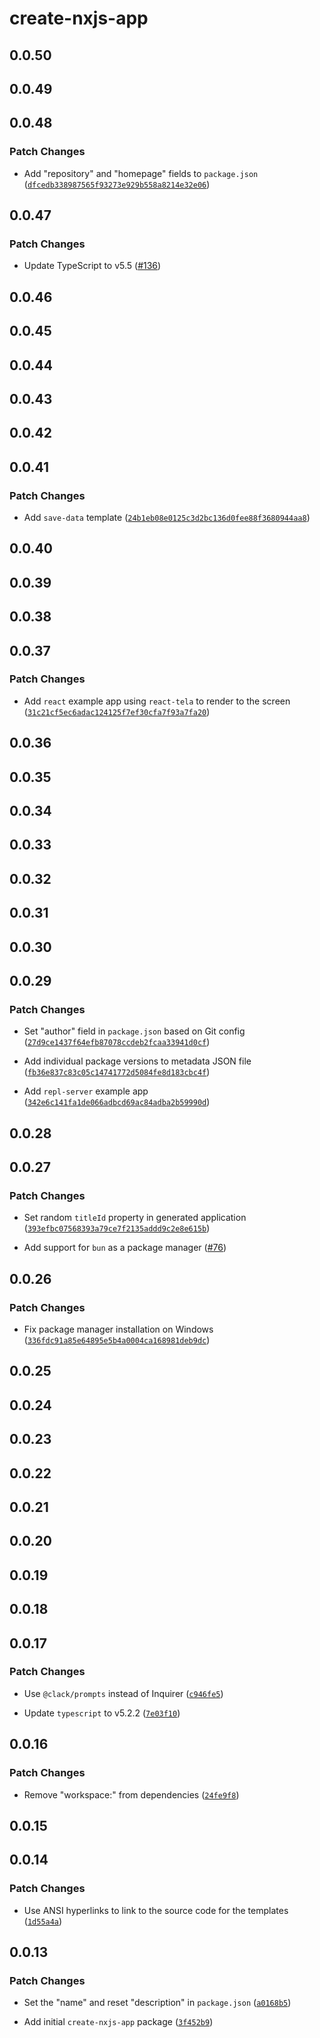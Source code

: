 # create-nxjs-app

## 0.0.50

## 0.0.49

## 0.0.48

### Patch Changes

- Add "repository" and "homepage" fields to `package.json` ([`dfcedb338987565f93273e929b558a8214e32e06`](https://github.com/TooTallNate/nx.js/commit/dfcedb338987565f93273e929b558a8214e32e06))

## 0.0.47

### Patch Changes

- Update TypeScript to v5.5 ([#136](https://github.com/TooTallNate/nx.js/pull/136))

## 0.0.46

## 0.0.45

## 0.0.44

## 0.0.43

## 0.0.42

## 0.0.41

### Patch Changes

- Add `save-data` template ([`24b1eb08e0125c3d2bc136d0fee88f3680944aa8`](https://github.com/TooTallNate/nx.js/commit/24b1eb08e0125c3d2bc136d0fee88f3680944aa8))

## 0.0.40

## 0.0.39

## 0.0.38

## 0.0.37

### Patch Changes

- Add `react` example app using `react-tela` to render to the screen ([`31c21cf5ec6adac124125f7ef30cfa7f93a7fa20`](https://github.com/TooTallNate/nx.js/commit/31c21cf5ec6adac124125f7ef30cfa7f93a7fa20))

## 0.0.36

## 0.0.35

## 0.0.34

## 0.0.33

## 0.0.32

## 0.0.31

## 0.0.30

## 0.0.29

### Patch Changes

- Set "author" field in `package.json` based on Git config ([`27d9ce1437f64efb87078ccdeb2fcaa33941d0cf`](https://github.com/TooTallNate/nx.js/commit/27d9ce1437f64efb87078ccdeb2fcaa33941d0cf))

- Add individual package versions to metadata JSON file ([`fb36e837c83c05c14741772d5084fe8d183cbc4f`](https://github.com/TooTallNate/nx.js/commit/fb36e837c83c05c14741772d5084fe8d183cbc4f))

- Add `repl-server` example app ([`342e6c141fa1de066adbcd69ac84adba2b59990d`](https://github.com/TooTallNate/nx.js/commit/342e6c141fa1de066adbcd69ac84adba2b59990d))

## 0.0.28

## 0.0.27

### Patch Changes

- Set random `titleId` property in generated application ([`393efbc07568393a79ce7f2135addd9c2e8e615b`](https://github.com/TooTallNate/nx.js/commit/393efbc07568393a79ce7f2135addd9c2e8e615b))

- Add support for `bun` as a package manager ([#76](https://github.com/TooTallNate/nx.js/pull/76))

## 0.0.26

### Patch Changes

- Fix package manager installation on Windows ([`336fdc91a85e64895e5b4a0004ca168981deb9dc`](https://github.com/TooTallNate/nx.js/commit/336fdc91a85e64895e5b4a0004ca168981deb9dc))

## 0.0.25

## 0.0.24

## 0.0.23

## 0.0.22

## 0.0.21

## 0.0.20

## 0.0.19

## 0.0.18

## 0.0.17

### Patch Changes

- Use `@clack/prompts` instead of Inquirer ([`c946fe5`](https://github.com/TooTallNate/nx.js/commit/c946fe5d447826afaa25a5abaa24343c0e9d8892))

- Update `typescript` to v5.2.2 ([`7e03f10`](https://github.com/TooTallNate/nx.js/commit/7e03f10787a30087d40509fef563c1349bb9b860))

## 0.0.16

### Patch Changes

- Remove "workspace:" from dependencies ([`24fe9f8`](https://github.com/TooTallNate/nx.js/commit/24fe9f8ef8d53c76666e91f2d95ebdb79e52366e))

## 0.0.15

## 0.0.14

### Patch Changes

- Use ANSI hyperlinks to link to the source code for the templates ([`1d55a4a`](https://github.com/TooTallNate/nx.js/commit/1d55a4a77706321e26da51233f9d51e8d0dae089))

## 0.0.13

### Patch Changes

- Set the "name" and reset "description" in `package.json` ([`a0168b5`](https://github.com/TooTallNate/nx.js/commit/a0168b583ff5613fa12b155d673a5da52f569c26))

- Add initial `create-nxjs-app` package ([`3f452b9`](https://github.com/TooTallNate/nx.js/commit/3f452b937a8c65f860999e42af3d767e755c00bd))

